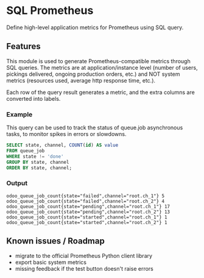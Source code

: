 # SQL Prometheus
Define high-level application metrics for Prometheus using SQL query.

## Features
This module is used to generate Prometheus-compatible metrics through SQL
queries.  The metrics are at application/instance level (number of users,
pickings delivered, ongoing production orders, etc.) and NOT system metrics
(resources used, average http response time, etc.).

Each row of the query result generates a metric, and the extra columns are
converted into labels.

### Example
This query can be used to track the status of queue.job asynchronous tasks,
to monitor spikes in errors or slowdowns.

```sql
SELECT state, channel, COUNT(id) AS value
FROM queue_job
WHERE state != 'done'
GROUP BY state, channel
ORDER BY state, channel;
```

### Output
```
odoo_queue_job_count{state="failed",channel="root.ch_1"} 5
odoo_queue_job_count{state="failed",channel="root.ch_2"} 4
odoo_queue_job_count{state="pending",channel="root.ch_1"} 17
odoo_queue_job_count{state="pending",channel="root.ch_2"} 13
odoo_queue_job_count{state="started",channel="root.ch_1"} 1
odoo_queue_job_count{state="started",channel="root.ch_2"} 1
```

## Known issues / Roadmap
- migrate to the official Prometheus Python client library
- export basic system metrics
- missing feedback if the test button doesn't raise errors
